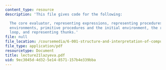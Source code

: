 ```yaml
---
content_type: resource
description: 'This file gives code for the following:

  The core evaluator, representing expressions, representing procedures, representing
  environments, primitive procedures and the initial environment, the read-eval-print
  loop, and representing thunks.'
file: null
file_location: /coursemedia/6-001-structure-and-interpretation-of-computer-programs-spring-2005/9ec3045d4d325e148571157b4e339bba_lecture21lazyeva.pdf
file_type: application/pdf
resourcetype: Document
title: lecture21lazyeva.pdf
uid: 9ec3045d-4d32-5e14-8571-157b4e339bba
---
```

